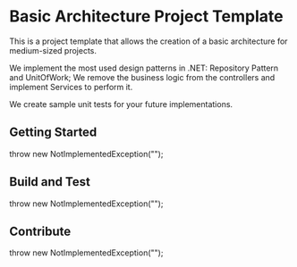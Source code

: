 # Basic Architecture Project Template

This is a project template that allows the creation of a basic architecture for medium-sized projects.

We implement the most used design patterns in .NET: Repository Pattern and UnitOfWork; We remove the business logic from the controllers and implement Services to perform it.

We create sample unit tests for your future implementations.

## Getting Started

throw new NotImplementedException("");

## Build and Test

throw new NotImplementedException("");

## Contribute

throw new NotImplementedException("");